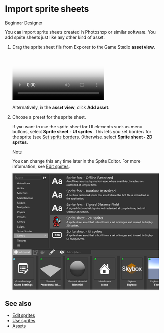 # Import sprite sheets

<span class="label label-doc-level">Beginner</span>
<span class="label label-doc-audience">Designer</span>

You can import sprite sheets created in Photoshop or similar software. You add sprite sheets just like any other kind of asset.

1. Drag the sprite sheet file from Explorer to the Game Studio **asset view**.

    <p>
    <video autoplay loop class="responsive-video" poster="media/drag-and-drop-sprite-sheet.jpg">
    <source src="media/drag-and-drop-sprite-sheet.mp4" type="video/mp4">
    </video>
    </p>

    Alternatively, in the **asset view**, click **Add asset**.

2. Choose a preset for the sprite sheet.

    If you want to use the sprite sheet for UI elements such as menu buttons, select **Sprite sheet - UI sprites**. This lets you set borders for the sprite (see [Set sprite borders](set-sprite-borders.md). Otherwise, select **Sprite sheet - 2D sprites**.

    >[!Note]
    >You can change this any time later in the Sprite Editor. For more information, see [Edit sprites](edit-sprites.md).

    ![Create from file](media/create-and-add-assets-import-directly-from-file.png)

## See also

* [Edit sprites](edit-sprites.md)
* [Use sprites](use-sprites.md)
* [Assets](../get-started/assets.md)